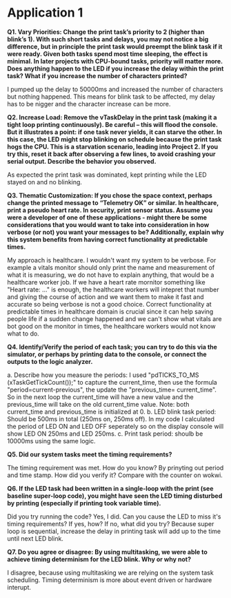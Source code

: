 
# Application 1

**Q1. Vary Priorities: Change the print task’s priority to 2 (higher than blink’s 1). With such short tasks and delays, you may not notice a big difference, but in principle the print task would preempt the blink task if it were ready. Given both tasks spend most time sleeping, the effect is minimal. In later projects with CPU-bound tasks, priority will matter more. Does anything happen to the LED if you increase the delay within the print task? What if you increase the number of characters printed?**

I pumped up the delay to 50000ms and increased the number of characters but nothing happened. This means for blink task to be affected, my delay has to be nigger and the character increase can be more.

**Q2. Increase Load: Remove the vTaskDelay in the print task (making it a tight loop printing continuously). Be careful – this will flood the console. But it illustrates a point: if one task never yields, it can starve the other. In this case, the LED might stop blinking on schedule because the print task hogs the CPU. This is a starvation scenario, leading into Project 2. If you try this, reset it back after observing a few lines, to avoid crashing your serial output. Describe the behavior you observed.**

As expected the print task was dominated, kept printing while the LED stayed on and no blinking.

**Q3. Thematic Customization: If you chose the space context, perhaps change the printed message to “Telemetry OK” or similar. In healthcare, print a pseudo heart rate. In security, print sensor status.  Assume you were a developer of one of these applications - might there be some considerations that you would want to take into consideration in how verbose (or not) you want your messages to be? Additionally, explain why this system benefits from having correct functionality at predictable times.**

My approach is healthcare. I wouldn't want my system to be verbose. For example a vitals monitor should only print the name and measurement of what it is measuring, we do not have to explain anything, that would be a healthcare worker job. If we have a heart rate mornitor something like "Heart rate: ..." is enough, the healthcare workers will intepret that number and giving the course of action and we want them to make it fast and accurate so being verbose is not a good choice. Correct functionality at predictable times in healthcare domain is crucial since it can help saving people life if a sudden change happened and we can't show what vitals are bot good on the monitor in times, the healthcare workers would not know what to do.

**Q4. Identify/Verify the period of each task; you can try to do this via the simulator, or perhaps by printing data to the console, or connect the outputs to the logic analyzer.**

a. Describe how you measure the periods:
I used "pdTICKS_TO_MS (xTaskGetTickCount());" to capture the current_time, then use the formula "period=current-previous", the update the "previous_time= current_time". So in the next loop the current_time will have a new value and the previous_time will take on the old current_time value. Note: both current_time and previous_time is initialized at 0.
b. LED blink task period:
Should be 500ms in total (250ms on, 250ms off). In my code I calculated the period of LED ON and LED OFF seperately so on the display console will show LED ON 250ms and LED 250ms.
c. Print task period:
shoulb be 10000ms using the same logic.

**Q5. Did our system tasks meet the timing requirements?**

The timing requirement was met.
How do you know?
By prinyting out period and time stamp. 
How did you verify it?
Compare with the counter on wokwi.

**Q6. If the LED task had been written in a single-loop with the print (see baseline super-loop code), you might have seen the LED timing disturbed by printing (especially if printing took variable time).**

Did you try running the code?
Yes, I did.
Can you cause the LED to miss it's timing requirements?
If yes, how?
If no, what did you try?
Because super loop is sequential, increase the delay in printing task will add up to the time until next LED blink.

**Q7. Do you agree or disagree: By using multitasking, we were able to achieve timing determinism for the LED blink. Why or why not?**

I disagree, because using multitasking we are relying on the system task scheduling. Timing determinism is more about event driven or hardware interupt.
